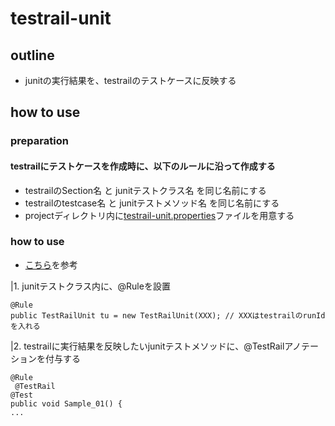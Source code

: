 # testrail-unit
## outline
* junitの実行結果を、testrailのテストケースに反映する

## how to use
### preparation
#### testrailにテストケースを作成時に、以下のルールに沿って作成する
* testrailのSection名 と junitテストクラス名 を同じ名前にする
* testrailのtestcase名 と junitテストメソッド名 を同じ名前にする
* projectディレクトリ内に[testrail-unit.properties](https://github.com/itoshige/testrail-unit/blob/develop/src/test/resources/testrail-unit.properties)ファイルを用意する

### how to use
* [こちら](https://github.com/itoshige/testrail-unit/blob/develop/src/test/java/org/itoshige/testrail/annotation/TestRailAnnotationTest.java)を参考

|1. junitテストクラス内に、@Ruleを設置
```
@Rule
public TestRailUnit tu = new TestRailUnit(XXX); // XXXはtestrailのrunIdを入れる
```
|2. testrailに実行結果を反映したいjunitテストメソッドに、@TestRailアノテーションを付与する
```
@Rule
 @TestRail
@Test
public void Sample_01() {
...
```
